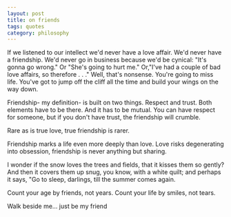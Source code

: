```yaml
---
layout: post
title: on friends
tags: quotes
category: philosophy 
--- 
```



If we listened to our intellect we'd never have a love affair. We'd never have a friendship. We'd never go in business because we'd be cynical: "It's gonna go wrong." Or "She's going to hurt me." Or,"I've had a couple of bad love affairs, so therefore . . ." Well, that's nonsense. You're going to miss life. You've got to jump off the cliff all the time and build your wings on the way down.

Friendship- my definition- is built on two things. Respect and trust. Both elements have to be there. And it has to be mutual. You can have respect for someone, but if you don't have trust, the friendship will crumble.

Rare as is true love, true friendship is rarer.

Friendship marks a life even more deeply than love. Love risks degenerating into obsession, friendship is never anything but sharing.

I wonder if the snow loves the trees and fields, that it kisses them so gently? And then it covers them up snug, you know, with a white quilt; and perhaps it says, "Go to sleep, darlings, till the summer comes again.

Count your age by friends, not years. Count your life by smiles, not tears.

Walk beside me… just be my friend